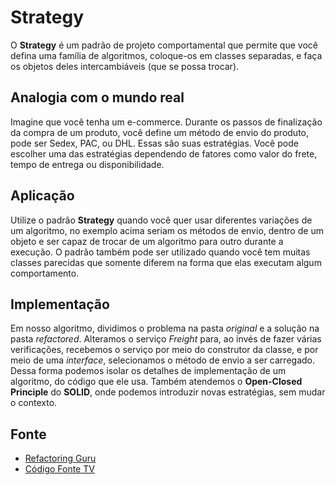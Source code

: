 # Strategy

O **Strategy** é um padrão de projeto comportamental que permite que você defina uma família de algoritmos, coloque-os em classes separadas, e faça os objetos deles intercambiáveis (que se possa trocar).

## Analogia com o mundo real
Imagine que você tenha um e-commerce. Durante os passos de finalização da compra de um produto, você define um método de envio do produto, pode ser Sedex, PAC, ou DHL. Essas são suas estratégias. Você pode escolher uma das estratégias dependendo de fatores como valor do frete, tempo de entrega ou disponibilidade.

## Aplicação
Utilize o padrão **Strategy** quando você quer usar diferentes variações de um algoritmo, no exemplo acima seriam os métodos de envio, dentro de um objeto e ser capaz de trocar de um algoritmo para outro durante a execução.
O padrão também pode ser utilizado quando você tem muitas classes parecidas que somente diferem na forma que elas executam algum comportamento.

## Implementação
Em nosso algoritmo, dividimos o problema na pasta *original* e a solução na pasta *refactored*. 
Alteramos o serviço *Freight* para, ao invés de fazer várias verificações, recebemos o serviço por meio do construtor da classe, e por meio de uma *interface*, selecionamos o método de envio a ser carregado.
Dessa forma podemos isolar os detalhes de implementação de um algoritmo, do código que ele usa. Também atendemos o **Open-Closed Principle** do **SOLID**, onde podemos introduzir novas estratégias, sem mudar o contexto.

## Fonte
- <a href="https://refactoring.guru/design-patterns/strategy" target="_blank">Refactoring Guru</a>
- <a href="https://www.youtube.com/watch?v=WPdrnuSHAQs" target="_blank">Código Fonte TV</a>
